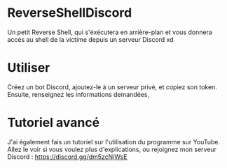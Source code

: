 # ReverseShellDiscord
Un petit Reverse Shell, qui s'éxécutera en arrière-plan et vous donnera accés au shell de la victime depuis un serveur Discord xd

# Utiliser
Créez un bot Discord, ajoutez-le à un serveur privé, et copiez son token. Ensuite, renseignez les informations demandées, 

# Tutoriel avancé
J'ai également fais un tutoriel sur l'utilisation du programme sur YouTube. 
Allez le voir si vous voulez plus d'explications, ou rejoignez mon serveur Discord : https://discord.gg/dm5zcNjWsE
